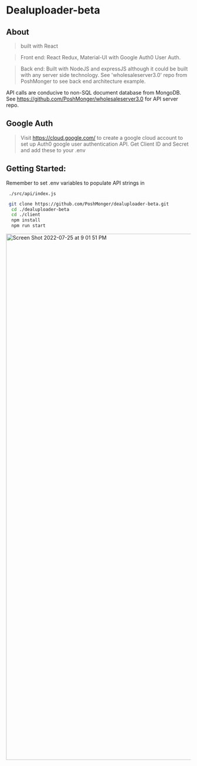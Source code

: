 
# Dealuploader-beta

## About
> built with React

>Front end: React Redux, Material-UI with Google Auth0 User Auth.

>Back end: Built with NodeJS and expressJS although it could be built with any server side technology. See 'wholesaleserver3.0' repo from PoshMonger to see back end architecture example.

API calls are conducive to non-SQL document database from MongoDB. See https://github.com/PoshMonger/wholesaleserver3.0 for API server repo.

## Google Auth
> Visit https://cloud.google.com/ to create a google cloud account to set up Auth0 google user authentication API. Get Client ID and Secret and add these to your .env


## Getting Started:
Remember to set .env variables to populate API strings in 
```http
 ./src/api/index.js
```
```bash
 git clone https://github.com/PoshMonger/dealuploader-beta.git
  cd ./dealuploader-beta
  cd ./client 
  npm install 
  npm run start
```



<img width="1433" alt="Screen Shot 2022-07-25 at 9 01 51 PM" src="https://user-images.githubusercontent.com/85910267/180900149-27086c19-a3c0-4ff6-a8b3-da2e3f551297.png">





